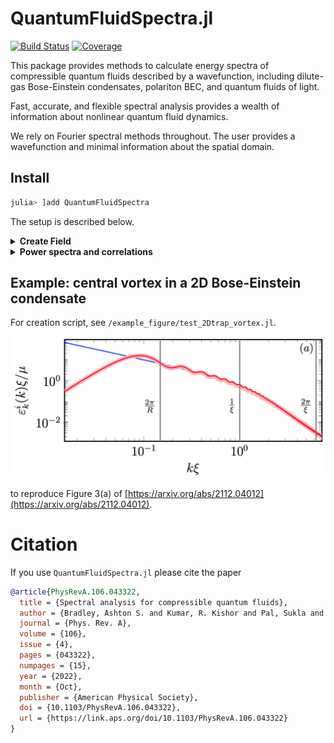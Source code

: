 # QuantumFluidSpectra.jl

<!-- [![Stable](https://img.shields.io/badge/docs-stable-blue.svg)](https://AshtonSBradley.github.io/QuantumFluidSpectra.jl/stable)
[![Dev](https://img.shields.io/badge/docs-dev-blue.svg)](https://AshtonSBradley.github.io/QuantumFluidSpectra.jl/dev) -->
[![Build Status](https://github.com/AshtonSBradley/QuantumFluidSpectra.jl/workflows/CI/badge.svg)](https://github.com/AshtonSBradley/QuantumFluidSpectra.jl/actions)
[![Coverage](https://codecov.io/gh/AshtonSBradley/QuantumFluidSpectra.jl/branch/master/graph/badge.svg)](https://codecov.io/gh/AshtonSBradley/QuantumFluidSpectra.jl)

This package provides methods to calculate energy spectra of compressible quantum fluids described by a wavefunction, including dilute-gas Bose-Einstein condensates, polariton BEC, and quantum fluids of light. 


Fast, accurate, and flexible spectral analysis provides a wealth of information about nonlinear quantum fluid dynamics. 

We rely on Fourier spectral methods throughout. The user provides a wavefunction and minimal information about the spatial domain. 

## Install

```julia
julia> ]add QuantumFluidSpectra
```
The setup is described below. 

<details><summary><b>Create Field</b></summary>

```julia
# Create arrays including `x` and `k` grids

    n = 100
    L = (1,1)
    N = (n,n)
    X,K,dX,dK = xk_arrays(L,N) # setup domain
```
```julia
# make a test field
    ktest = K[1][2] # pick one of the `k` values
    ψ = @. exp(im*ktest*X[1]*one.(X[2]'))
    psi = Psi(ψ,X,K) # make field object with required arrays.
```
</details>
<details><summary><b>Power spectra and correlations</b></summary>
To evaluate the incompressible power spectral density on a particular k grid:
    
```julia 
k = LinRange(0.05,10,300) # can be anything
εki = incompressible_spectrum(k,psi)
```
    
The (angle-averaged) two-point correlator of the incompressible velocity field may then be calculated by 
```
r = LinRange(0,10,300) # can be anything
gi = gv(r,k,εki) # pass k vals on which εki is defined
```
See the citation below for details. 
</details>

## Example: central vortex in a 2D Bose-Einstein condensate
For creation script, see `/example_figure/test_2Dtrap_vortex.jl`.

<img src="/example_figure/central_vortex.png" width="600">

to reproduce Figure 3(a) of [https://arxiv.org/abs/2112.04012](https://arxiv.org/abs/2112.04012).

# Citation
If you use `QuantumFluidSpectra.jl` please cite the paper

```bib
@article{PhysRevA.106.043322,
  title = {Spectral analysis for compressible quantum fluids},
  author = {Bradley, Ashton S. and Kumar, R. Kishor and Pal, Sukla and Yu, Xiaoquan},
  journal = {Phys. Rev. A},
  volume = {106},
  issue = {4},
  pages = {043322},
  numpages = {15},
  year = {2022},
  month = {Oct},
  publisher = {American Physical Society},
  doi = {10.1103/PhysRevA.106.043322},
  url = {https://link.aps.org/doi/10.1103/PhysRevA.106.043322}
}
```

